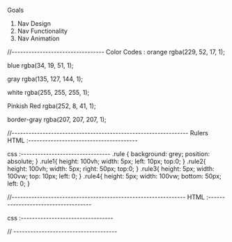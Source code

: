 Goals
1. Nav Design
2. Nav Functionality
3. Nav Animation

//---------------------------------
Color Codes :
orange rgba(229, 52, 17, 1);

blue rgba(34, 19, 51, 1);

gray rgba(135, 127, 144, 1);

white rgba(255, 255, 255, 1);

Pinkish Red rgba(252, 8, 41, 1);

border-gray rgba(207, 207, 207, 1);

//---------------------------------------------------------------
Rulers
HTML :---------------------------------------
<div class="rule rule1"></div>
<div class="rule rule2"></div>
<div class="rule rule3"></div>
<div class="rule rule4"></div>

css :--------------------------------
.rule {
  background: grey;
  position: absolute;
}
.rule1{
  height: 100vh;
  width: 5px;
  left: 10px;
  top:0;
}
.rule2{
  height: 100vh;
  width: 5px;
  right: 50px;
  top:0;
}
.rule3{
  height: 5px;
  width: 100vw;
  top: 10px;
  left: 0;
}
.rule4{
  height: 5px;
  width: 100vw;
  bottom: 50px;
  left: 0;
}

//--------------------------------------------------------------
HTML :------------------------------------
<div class="hero" id="home">
  <!-- scroll end -->
</div> <!-- home end -->

css :---------------------------------

// -------------------------------------

